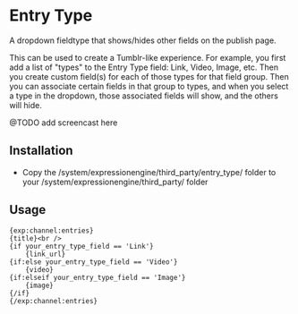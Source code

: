 # Entry Type #

A dropdown fieldtype that shows/hides other fields on the publish page.

This can be used to create a Tumblr-like experience. For example, you first add a list of "types" to the Entry Type field: Link, Video, Image, etc. Then you create custom field(s) for each of those types for that field group. Then you can associate certain fields in that group to types, and when you select a type in the dropdown, those associated fields will show, and the others will hide.

@TODO add screencast here

## Installation

* Copy the /system/expressionengine/third_party/entry_type/ folder to your /system/expressionengine/third_party/ folder

## Usage
	{exp:channel:entries}
	{title}<br />
	{if your_entry_type_field == 'Link'}
		{link_url}
	{if:else your_entry_type_field == 'Video'}
		{video}
	{if:elseif your_entry_type_field == 'Image'}
		{image}
	{/if}
	{/exp:channel:entries}